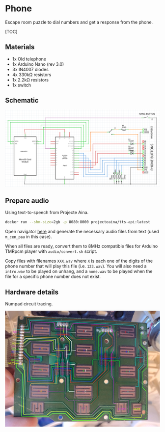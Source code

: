 # Phone

Escape room puzzle to dial numbers and get a response from the phone.

[TOC]

## Materials

* 1x Old telephone
* 1x Arduino Nano (rev 3.0)
* 3x IN4007 diodes
* 4x 330kΩ resistors
* 1x 2.2kΩ resistors
* 1x switch

## Schematic

![schematic](schematic.png)

## Prepare audio

Using text-to-speech from Projecte Aina.

```bash
docker run --shm-size=2gb -p 8080:8000 projecteaina/tts-api:latest
```

Open navigator [here](http://localhost:8080) and generate the necessary audio files from text (used `m_cen_pau` in this case).

When all files are ready, convert them to 8MHz compatible files for Arduino TMRpcm player with `audio/convert.sh` script.

Copy files  with filenames `XXX.wav` where `X` is each one of the digits of the phone number that will play this file (i.e. `123.wav`). You will also need a `intro.wav` to be played on unhang, and a `none.wav` to be played when the file for a specific phone number does not exist.

## Hardware details

Numpad circuit tracing.

![numpad](numpad.png)
